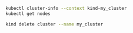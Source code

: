 ```bash
kubectl cluster-info --context kind-my_cluster
kubectl get nodes
```
```bash
kind delete cluster --name my_cluster
```